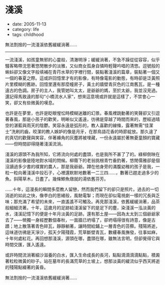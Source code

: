 # 淺溪

- date: 2005-11-13
- category: life
- tags: childhood

無法割捨的一流淺溪依舊緩緩淌著……

-------------

一流淺溪，如孩童無邪的心靈般，清澈明淨；緩緩淌著，不急不躁從從容容，似乎騷客略帶沈思著悠閒散步的淡雅，又似商女孤身自憐時輕聲吟唱的清悠。逗號般的蝌蚪卻又像文字般填補在青荇水草的字裡行間，裝點著淺溪的篇章，裝點著一個又一個的春夏之際。這或許回憶里才有的影像，有時像電影的動態，有時卻是泛黃照片里模糊的舊跡。回憶里還有那麼幢房子，黃土的牆壁青灰色的江南舊瓦，是一種遠古的色調。房子的主人，我管她叫太太，是爺爺的媽，至於太爺，我並沒見過。還記得馬致遠的那句“小橋流水人家”，想來這意境或許就是這樣了，不禁會心一笑，卻又有些微黃的嘆息。

也許是在夢里，也許是眨眼惺忪時模糊迷離的幻景。春風裡跳動著的笑聲卻又引逗著春風，那是小孩子的歡笑，明晰似又遙遠，彷彿是穿越了時間而來的，歷經過晴空的湛藍與雨天的陰鬱。笑容永遠是弧形的，教人喜歡的線條，露著無需“佳潔士”洗刷的齒，皎潔的教人嫉妒的像是月牙，在那鳥語花香的時節綻放。那久違了的真切的歡聲與笑容，伴著褲角的灰塵將被埋藏，一份永遠屬於著無憂童顏的寶藏——但時間卻得隨著淺溪流淌。

淺溪的源頭不為我所知，它將流向何處的盡頭，也是我所不甚了了的。綠柳倒映在淺溪的影像是陸地對水域的問候。柳蔭下的老翁挑根青竹垂釣著，悠閒儒雅卻是個沒讀過多少書的樸實的農人，那是我爺爺。蹲在他身旁的滿腹幼稚的孩子是我，一粒一粒向著淺溪中投石子，心裡還默默地數著一二三四……，數著已趕走過多少的魚。斜陽草木，日盡了。幾條鯽魚燉就的湯依舊芬芳。

……十年，這漫長的瞬間多麼教人留戀，然而我們留下的卻只是照片。過去的一切消逝的如此之快，像李白的思緒般，風馳電掣；而現在卻似電視劇一樣的冗長與乏味；那充滿了希望的未來，一直遙遙不可觸及。再見那淺溪，依舊緩緩淌著，品茶般細細流著。十年，這歲月的足跡給淺溪留下的是足下的塵，染淺溪一泓淡黃的水，淺溪記憶下的便是十年月淡黃的足跡。還有那土屋——因為太太到三個爺爺家去了——煢獨一身經歷數個春秋，一面牆已坍塌了，卻坍塌得很有詩意，像是古蹟；地上散落著青色碎瓦，靜靜躺著，讓時間給鋪上一層青色的苔蘚。殘陽將逝，這味道彷彿是天淨沙，孤天夕陽殘霞，荒草斷壁青瓦，數縷春風撫發，往事如麻，十年何處紅花。再回想那淺溪，源頭在哪，盡頭在哪，雖無法言明，但卻覺得它與時間交匯，匯入遙遠。

或許時間流淌著細沙滋養的白水，匯入生命成長的長河，點點滴滴滴滴點點，積澱著粒粒微黃的砂子。站在墓年的長滿荒草的土坡上，想那淡黃的緩流似乎西天將逝的殘陽點綴著的黃昏。

無法割捨的一流淺溪依舊緩緩淌著……
